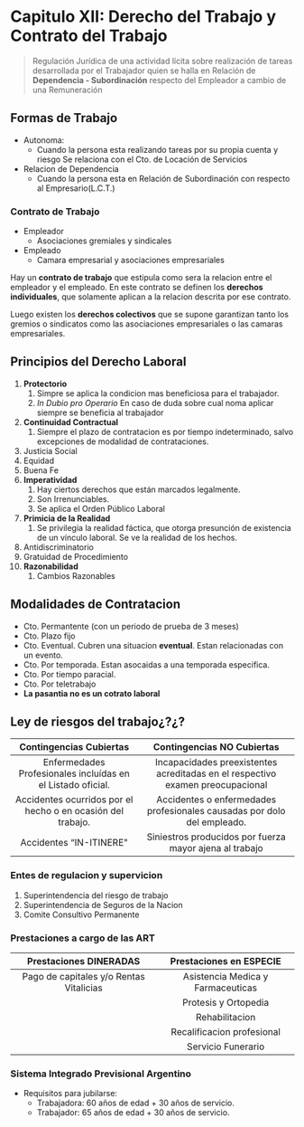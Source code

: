 # Capitulo XII: Derecho del Trabajo y Contrato del Trabajo  

> Regulación Jurídica de una actividad lícita sobre realización de tareas desarrollada por el Trabajador quien se halla en Relación de **Dependencia - Subordinación** respecto del Empleador a cambio de una Remuneración

## Formas de Trabajo

- Autonoma:
  - Cuando la persona esta realizando tareas por su propia cuenta y riesgo Se relaciona con el Cto. de Locación de Servicios
- Relacion de Dependencia
  - Cuando la persona esta en Relación de Subordinación con respecto al Empresario(L.C.T.)


### Contrato de Trabajo

- Empleador 
  - Asociaciones gremiales y sindicales
- Empleado
  - Camara empresarial y asociaciones empresariales

Hay un **contrato de trabajo** que estipula como sera la relacion entre el empleador y el empleado. En este contrato se definen los **derechos individuales**, que solamente aplican a la relacion descrita por ese contrato.

Luego existen los **derechos colectivos** que se supone garantizan tanto los gremios o sindicatos como las asociaciones empresariales o las camaras empresariales.


## Principios del Derecho Laboral

1. **Protectorio**
   1. Simpre se aplica la condicion mas beneficiosa para el trabajador.
   2. *In Dubio pro Operario* En caso de duda sobre cual noma aplicar siempre se beneficia al trabajador
2. **Continuidad Contractual**
   1. Siempre el plazo de contratacion es por tiempo indeterminado, salvo excepciones de modalidad de contrataciones.
3. Justicia Social
4. Equidad
5. Buena Fe
6. **Imperatividad**
   1. Hay ciertos derechos que están marcados legalmente.
   2. Son Irrenunciables.
   3. Se aplica el Orden Público Laboral
7. **Primicia de la Realidad**
   1. Se privilegia la realidad fáctica, que otorga presunción de existencia de un vínculo laboral. Se ve la realidad de los hechos.
8. Antidiscriminatorio
9.  Gratuidad de Procedimiento
10.  **Razonabilidad**
     1.   Cambios Razonables


## Modalidades de Contratacion

- Cto. Permantente (con un periodo de prueba de 3 meses)
- Cto. Plazo fijo
- Cto. Eventual. Cubren una situacion **eventual**. Estan relacionadas con un evento.
- Cto. Por temporada. Estan asocaidas a una temporada especifica.
- Cto. Por tiempo paracial.
- Cto. Por teletrabajo
- **La pasantia no es un cotrato laboral**

## Ley de riesgos del trabajo¿?¿?

|                   Contingencias Cubiertas                   |                           Contingencias NO Cubiertas                           |
|:-----------------------------------------------------------:|:------------------------------------------------------------------------------:|
| Enfermedades Profesionales incluídas en el Listado oficial. | Incapacidades preexistentes acreditadas en el respectivo examen preocupacional |
| Accidentes ocurridos por el hecho o en ocasión del trabajo. |    Accidentes o enfermedades profesionales causadas por dolo del empleado.     |
|                   Accidentes “IN-ITINERE"                   |            Siniestros producidos por fuerza mayor ajena al trabajo             |


### Entes de regulacion y supervicion

1. Superintendencia del riesgo de trabajo
2. Superintendencia de Seguros de la Nacion
3. Comite Consultivo Permanente


### Prestaciones a cargo de las ART

Prestaciones DINERADAS | Prestaciones en ESPECIE
:---:|:---:
Pago de capitales y/o Rentas Vitalicias | Asistencia Medica y Farmaceuticas
|| Protesis y Ortopedia 
|| Rehabilitacion
|| Recalificacion profesional
|| Servicio Funerario

### Sistema Integrado Previsional Argentino

- Requisitos para jubilarse:
  - Trabajadora: 60 años de edad + 30 años de servicio.
  - Trabajador: 65 años de edad + 30 años de servicio.
